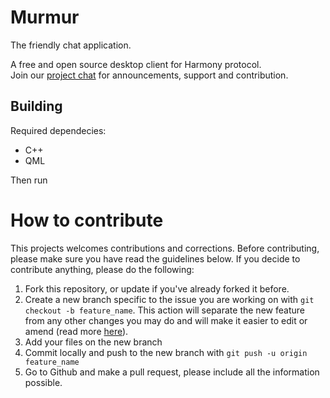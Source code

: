 # Murmur

The friendly chat application.

A free and open source desktop client for Harmony protocol.
<br>Join our <a href="https://discord.gg/jypXPA4">project chat</a> for announcements, support and contribution.

## Building
Required dependecies:
- C++
- QML

Then run


# How to contribute
This projects welcomes contributions and corrections. Before contributing, please make sure you have read the guidelines below. 
If you decide to contribute anything, please do the following:


1. Fork this repository, or update if you've already forked it before. 
2. Create a new branch specific to the issue you are working on with ``git checkout -b feature_name``. This action will separate the new feature from any other changes you may do and will make it easier to edit or amend (read more [here](https://guides.github.com/introduction/flow/)). 
3. Add your files on the new branch
4. Commit locally and push to the new branch with ``git push -u origin feature_name``
5. Go to Github and make a pull request, please include all the information possible. 
